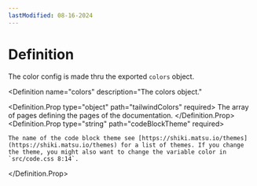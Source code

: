 ```yaml
---
lastModified: 08-16-2024
---
```


<script>
  import { Definition } from "$lib/components"
</script>


# Definition

The color config is made thru the exported `colors` object.

<Definition
  name="colors"
  description="The colors object."
>
  <Definition.Prop type="object" path="tailwindColors" required>
    The array of pages defining the pages of the documentation.
  </Definition.Prop>
  <Definition.Prop type="string" path="codeBlockTheme" required>

    The name of the code block theme see [https://shiki.matsu.io/themes](https://shiki.matsu.io/themes) for a list of themes. If you change the theme, you might also want to change the variable color in `src/code.css 8:14`.
  </Definition.Prop>
</Definition>
